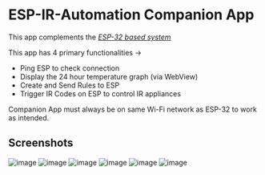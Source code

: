 # ESP-IR-Automation Companion App

This app complements the [_ESP-32 based system_](https://github.com/Tombstone2K/ESP-IR-Automation)

This app has 4 primary functionalities ->

* Ping ESP to check connection
* Display the 24 hour temperature graph (via WebView)
* Create and Send Rules to ESP
* Trigger IR Codes on ESP to control IR appliances

Companion App must always be on same Wi-Fi network as ESP-32 to work as intended.

## Screenshots

![image](https://github.com/Tombstone2K/ESP-IR-Companion-App/assets/74809929/ec89891e-1598-4d24-86c6-7fc00d3107b3)
![image](https://github.com/Tombstone2K/ESP-IR-Companion-App/assets/74809929/1318de13-80a6-4543-922d-c0ecc9046de7)
![image](https://github.com/Tombstone2K/ESP-IR-Companion-App/assets/74809929/c33eb370-ca02-46ec-a94c-9e9c6f586dd7)
![image](https://github.com/Tombstone2K/ESP-IR-Companion-App/assets/74809929/b47c78b8-d395-435e-8faf-e81c3e29390c)
![image](https://github.com/Tombstone2K/ESP-IR-Companion-App/assets/74809929/9329bbaa-1bb5-463a-9c4d-0d07a0f10158)
![image](https://github.com/Tombstone2K/ESP-IR-Companion-App/assets/74809929/9962b72e-5938-4be6-a9cf-1bf4200207aa)

